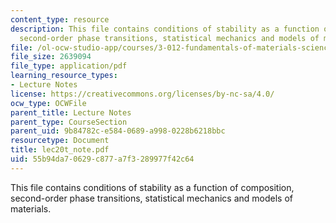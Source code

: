 ```yaml
---
content_type: resource
description: This file contains conditions of stability as a function of composition,
  second-order phase transitions, statistical mechanics and models of materials.
file: /ol-ocw-studio-app/courses/3-012-fundamentals-of-materials-science-fall-2005/55b94da70629c877a7f3289977f42c64_lec20t_note.pdf
file_size: 2639094
file_type: application/pdf
learning_resource_types:
- Lecture Notes
license: https://creativecommons.org/licenses/by-nc-sa/4.0/
ocw_type: OCWFile
parent_title: Lecture Notes
parent_type: CourseSection
parent_uid: 9b84782c-e584-0689-a998-0228b6218bbc
resourcetype: Document
title: lec20t_note.pdf
uid: 55b94da7-0629-c877-a7f3-289977f42c64
---
```

This file contains conditions of stability as a function of composition, second-order phase transitions, statistical mechanics and models of materials.